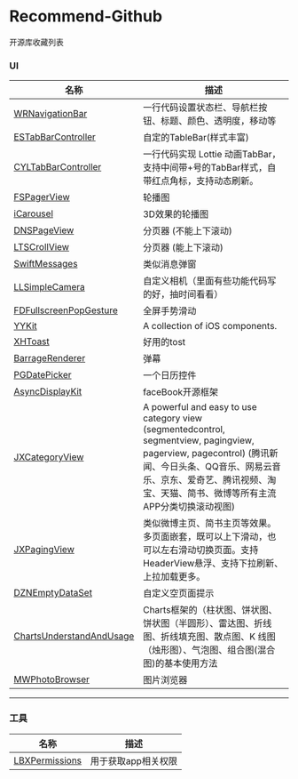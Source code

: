 # Recommend-Github
开源库收藏列表

### UI
| 名称 | 描述 |
| --- | --- |
| [WRNavigationBar](https://github.com/wangrui460/WRNavigationBar) | 一行代码设置状态栏、导航栏按钮、标题、颜色、透明度，移动等 |
| [ESTabBarController](https://github.com/eggswift/ESTabBarController) | 自定的TableBar(样式丰富) |
| [CYLTabBarController](https://github.com/ChenYilong/CYLTabBarController) | 一行代码实现 Lottie 动画TabBar，支持中间带+号的TabBar样式，自带红点角标，支持动态刷新。 |
| [FSPagerView](https://github.com/WenchaoD/FSPagerView) | 轮播图 |
| [iCarousel](https://github.com/nicklockwood/iCarousel) | 3D效果的轮播图 |
| [DNSPageView](https://github.com/Danie1s/DNSPageView) | 分页器  (不能上下滚动)|
| [LTSCrollView](https://github.com/gltwy/LTScrollView) | 分页器 (能上下滚动)|
| [SwiftMessages](https://github.com/SwiftKickMobile/SwiftMessages) | 类似消息弹窗 |
| [LLSimpleCamera](https://github.com/omergul/LLSimpleCamera) | 自定义相机（里面有些功能代码写的好，抽时间看看）|
| [FDFullscreenPopGesture](https://github.com/forkingdog/FDFullscreenPopGesture) | 全屏手势滑动 |
| [YYKit](https://github.com/ibireme/YYKit) | A collection of iOS components. |
| [XHToast](https://github.com/CoderZhuXH/XHToast) | 好用的tost |
| [BarrageRenderer](https://github.com/unash/BarrageRenderer) | 弹幕 |
| [PGDatePicker](https://github.com/xiaozhuxiong121/PGDatePicker) | 一个日历控件 |
| [AsyncDisplayKit](https://github.com/facebookarchive/AsyncDisplayKit) | faceBook开源框架 |
| [JXCategoryView](https://github.com/pujiaxin33/JXCategoryView) | A powerful and easy to use category view (segmentedcontrol, segmentview, pagingview, pagerview, pagecontrol) (腾讯新闻、今日头条、QQ音乐、网易云音乐、京东、爱奇艺、腾讯视频、淘宝、天猫、简书、微博等所有主流APP分类切换滚动视图) |
| [JXPagingView](https://github.com/pujiaxin33/JXPagingView) | 类似微博主页、简书主页等效果。多页面嵌套，既可以上下滑动，也可以左右滑动切换页面。支持HeaderView悬浮、支持下拉刷新、上拉加载更多。 |
| [DZNEmptyDataSet](https://github.com/dzenbot/DZNEmptyDataSet) | 自定义空页面提示 |
| [ChartsUnderstandAndUsage](https://github.com/FighterLightning/ChartsUnderstandAndUsage) | Charts框架的（柱状图、饼状图、饼状图（半圆形）、雷达图、折线图、折线填充图、散点图、K 线图（烛形图）、气泡图、组合图(混合图)的基本使用方法 |
| [MWPhotoBrowser](https://github.com/mwaterfall/MWPhotoBrowser) | 图片浏览器 |


---
### 工具
| 名称 | 描述 |
| --- | --- |
| [LBXPermissions](https://github.com/MxABC/LBXPermission) | 用于获取app相关权限 |
